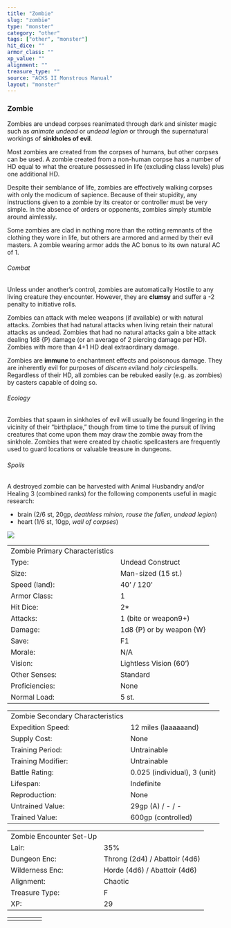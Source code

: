 ```yaml
---
title: "Zombie"
slug: "zombie"
type: "monster"
category: "other"
tags: ["other", "monster"]
hit_dice: ""
armor_class: ""
xp_value: ""
alignment: ""
treasure_type: ""
source: "ACKS II Monstrous Manual"
layout: "monster"
---
```


### Zombie

Zombies are undead corpses reanimated through dark and sinister magic such as *animate undead* or
*undead legion* or through the supernatural workings of **sinkholes of evil**.

Most zombies are created from the corpses of humans, but other corpses can be used. A zombie
created from a non-human corpse has a number of HD equal to what the creature possessed in life
(excluding class levels) plus one additional HD.

Despite their semblance of life, zombies are effectively walking corpses with only the modicum of
sapience. Because of their stupidity, any instructions given to a zombie by its creator or
controller must be very simple. In the absence of orders or opponents, zombies simply stumble around
aimlessly.

Some zombies are clad in nothing more than the rotting remnants of the clothing they wore in life,
but others are armored and armed by their evil masters. A zombie wearing armor adds the AC bonus to
its own natural AC of 1.

###### Combat

Unless under another’s control, zombies are automatically Hostile to any living creature they
encounter. However, they are **clumsy** and suffer a -2 penalty to initiative rolls.

Zombies can attack with melee weapons (if available) or with natural attacks. Zombies that had
natural attacks when living retain their natural attacks as undead. Zombies that had no natural
attacks gain a bite attack dealing 1d8 {P} damage (or an average of 2 piercing damage per HD).
Zombies with more than 4+1 HD deal extraordinary damage.

Zombies are **immune** to enchantment effects and poisonous damage. They are inherently evil for
purposes of *discern evil*and *holy circle*spells. Regardless of their HD, all zombies can be
rebuked easily (e.g. as zombies) by casters capable of doing so.

###### Ecology

Zombies that spawn in sinkholes of evil will usually be found lingering in the vicinity of their
“birthplace,” though from time to time the pursuit of living creatures that come upon them may draw
the zombie away from the sinkhole. Zombies that were created by chaotic spellcasters are frequently
used to guard locations or valuable treasure in dungeons.

###### Spoils

A destroyed zombie can be harvested with Animal Husbandry and/or Healing 3 (combined ranks) for the
following components useful in magic research:

* brain (2/6 st, 20gp, *deathless minion, rouse the fallen, undead legion*)
* heart (1/6 st, 10gp, *wall of corpses*)

![](data:image/png;base64...)

|  |  |
| --- | --- |
| Zombie Primary Characteristics | |
| Type: | Undead Construct |
| Size: | Man-sized (15 st.) |
| Speed (land): | 40’ / 120' |
| Armor Class: | 1 |
| Hit Dice: | 2\* |
| Attacks: | 1 (bite or weapon9+) |
| Damage: | 1d8 {P} or by weapon {W} |
| Save: | F1 |
| Morale: | N/A |
| Vision: | Lightless Vision (60’) |
| Other Senses: | Standard |
| Proficiencies: | None |
| Normal Load: | 5 st. |

|  |  |
| --- | --- |
| Zombie Secondary Characteristics | |
| Expedition Speed: | 12 miles (laaaaaand) |
| Supply Cost: | None |
| Training Period: | Untrainable |
| Training Modifier: | Untrainable |
| Battle Rating: | 0.025 (individual), 3 (unit) |
| Lifespan: | Indefinite |
| Reproduction: | None |
| Untrained Value: | 29gp (A) / - / - |
| Trained Value: | 600gp (controlled) |

|  |  |
| --- | --- |
| Zombie Encounter Set-Up | |
| Lair: | 35% |
| Dungeon Enc: | Throng (2d4) / Abattoir (4d6) |
| Wilderness Enc: | Horde (4d6) / Abattoir (4d6) |
| Alignment: | Chaotic |
| Treasure Type: | F |
| XP: | 29 |

|  |  |  |  |  |
| --- | --- | --- | --- | --- |
|  |  |  |  |  |
